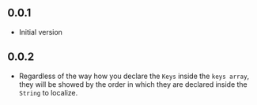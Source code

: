 ## 0.0.1

- Initial version

## 0.0.2

- Regardless of the way how you declare the `Keys` inside the `keys array`, they will be showed by the order in which they are declared inside the `String` to localize.
